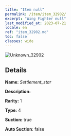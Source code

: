 ```yaml
---
title: "Item null"
permalink: /item/item_32902/
excerpt: "Wing Fighter null"
last_modified_at: 2023-07-21
locale: en
ref: "item_32902.md"
toc: false
classes: wide
---
```



 ![Unknown_32902](/images/item/Settlement_star_p.png)



## Details

 **Name:** *Settlement_star* 

 **Description:** 

 **Rarity:** 1 

 **Type:** 4 

 **Suction:** true 

 **Auto Suction:** false 


